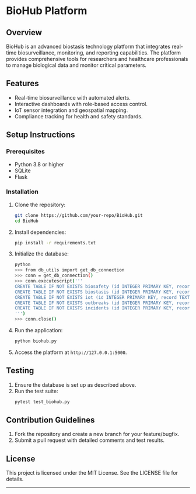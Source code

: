 
# BioHub Platform

## Overview
BioHub is an advanced biostasis technology platform that integrates real-time biosurveillance, monitoring, and reporting capabilities. The platform provides comprehensive tools for researchers and healthcare professionals to manage biological data and monitor critical parameters.

## Features
- Real-time biosurveillance with automated alerts.
- Interactive dashboards with role-based access control.
- IoT sensor integration and geospatial mapping.
- Compliance tracking for health and safety standards.

## Setup Instructions

### Prerequisites
- Python 3.8 or higher
- SQLite
- Flask

### Installation
1. Clone the repository:
   ```bash
   git clone https://github.com/your-repo/BioHub.git
   cd BioHub
   ```

2. Install dependencies:
   ```bash
   pip install -r requirements.txt
   ```

3. Initialize the database:
   ```bash
   python
   >>> from db_utils import get_db_connection
   >>> conn = get_db_connection()
   >>> conn.executescript('''
   CREATE TABLE IF NOT EXISTS biosafety (id INTEGER PRIMARY KEY, record TEXT NOT NULL);
   CREATE TABLE IF NOT EXISTS biostasis (id INTEGER PRIMARY KEY, record TEXT NOT NULL);
   CREATE TABLE IF NOT EXISTS iot (id INTEGER PRIMARY KEY, record TEXT NOT NULL);
   CREATE TABLE IF NOT EXISTS outbreaks (id INTEGER PRIMARY KEY, record TEXT NOT NULL);
   CREATE TABLE IF NOT EXISTS incidents (id INTEGER PRIMARY KEY, record TEXT NOT NULL);
   ''')
   >>> conn.close()
   ```

4. Run the application:
   ```bash
   python biohub.py
   ```

5. Access the platform at `http://127.0.0.1:5000`.

## Testing
1. Ensure the database is set up as described above.
2. Run the test suite:
   ```bash
   pytest test_biohub.py
   ```

## Contribution Guidelines
1. Fork the repository and create a new branch for your feature/bugfix.
2. Submit a pull request with detailed comments and test results.

## License
This project is licensed under the MIT License. See the LICENSE file for details.

---
